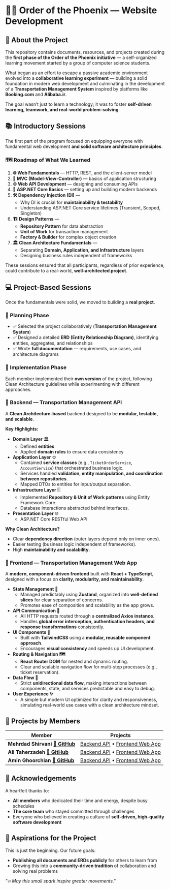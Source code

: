 # **🐦‍🔥 Order of the Phoenix — Website Development**

## **📌 About the Project**

This repository contains documents, resources, and projects created during the **first phase of the Order of the Phoenix initiative** — a self-organized learning movement started by a group of computer science students.

What began as an effort to escape a passive academic environment evolved into a **collaborative learning experiment** — building a solid foundation in modern web development and culminating in the development of a **Transportation Management System** inspired by platforms like **Booking.com** and **Alibaba.ir**.

The goal wasn’t just to learn a technology; it was to foster **self-driven learning, teamwork, and real-world problem-solving**.



## **📚 Introductory Sessions**

The first part of the program focused on equipping everyone with fundamental web development **and solid software architecture principles**.

### **🗺️ Roadmap of What We Learned**

1. **🌐 Web Fundamentals** — HTTP, REST, and the client-server model
2. **🧩 MVC (Model-View-Controller)** — basics of application structuring
3. **⚙️ Web API Development** — designing and consuming APIs
4. **🚀 ASP.NET Core Basics** — setting up and building modern backends
5. **🛠️ Dependency Injection (DI)** —
    - Why DI is crucial for **maintainability & testability**
    - Understanding ASP.NET Core service lifetimes (Transient, Scoped, Singleton)
6. **🏗️ Design Patterns** —
    - **Repository Pattern** for data abstraction
    - **Unit of Work** for transaction management
    - **Factory & Builder** for complex object creation
7. **🏛️ Clean Architecture Fundamentals** —
    - Separating **Domain, Application, and Infrastructure** layers
    - Designing business rules independent of frameworks

These sessions ensured that all participants, regardless of prior experience, could contribute to a real-world, **well-architected project**.



## **💻 Project-Based Sessions**

Once the fundamentals were solid, we moved to building a **real project**.

### **📝 Planning Phase**

- ✅ Selected the project collaboratively (**Transportation Management System**)
- ✅ Designed a detailed **ERD (Entity Relationship Diagram)**, identifying entities, aggregates, and relationships
- ✅ Wrote **full documentation** — requirements, use cases, and architecture diagrams

### **🔨 Implementation Phase**

Each member implemented their **own version** of the project, following Clean Architecture guidelines while experimenting with different approaches.


### **🔗 Backend — Transportation Management API**

A **Clean Architecture-based** backend designed to be **modular, testable, and scalable**.

**Key Highlights:**

- **Domain Layer** 🏛️
    - Defined **entities** 
    - Applied **domain rules** to ensure data consistency 
- **Application Layer** ⚙️
    - Contained **service classes** (e.g., `TicketOrderService`, `AccountService`) that orchestrated business logic.
	- Services handled **validation, entity manipulation, and coordination between repositories**.
	- Mapped DTOs to entities for input/output separation.
- **Infrastructure Layer** 🗄️
    - Implemented **Repository & Unit of Work patterns** using Entity Framework Core.
    - Database interactions abstracted behind interfaces.
- **Presentation Layer** 🌐
    - ASP.NET Core RESTful Web API

**Why Clean Architecture?**
- Clear **dependency direction** (outer layers depend only on inner ones).
- Easier testing (business logic independent of frameworks).
- High **maintainability and scalability**.



### **🎨 Frontend — Transportation Management Web App**
A **modern, component-driven frontend** built with **React + TypeScript**, designed with a focus on **clarity, modularity, and maintainability**.

- **State Management 🧩**
    - Managed predictably using **Zustand**, organized into **well-defined slices** for clear separation of concerns.
    - Promotes ease of composition and scalability as the app grows.
- **API Communication 🔗**
    - All HTTP requests routed through a **centralized Axios instance**.
    - Handles **global error interception, authentication headers, and response transformations** consistently.
- **UI Components 🎨**
    - Built with **TailwindCSS** using a **modular, reusable component approach**.
    - Encourages **visual consistency** and speeds up UI development.
- **Routing & Navigation 🗺️**
    - **React Router DOM** for nested and dynamic routing.
    - Clear and scalable navigation flow for multi-step processes (e.g., ticket reservation).
- **Data Flow 🔄**
    - Strict **unidirectional data flow**, making interactions between components, state, and services predictable and easy to debug.
- **User Experience ✨**
    - A simple but modern UI optimized for clarity and responsiveness, simulating real-world use cases with a clean architecture mindset.

## **👥 Projects by Members**

| **Member**                                                           | **Projects**                                                                                                                                          |
| -------------------------------------------------------------------- | ----------------------------------------------------------------------------------------------------------------------------------------------------- |
| **Mehrdad Shirvani [🐙 GitHub](https://github.com/MehrdadShirvani)** | [Backend API](https://github.com/MehrdadShirvani/AlibabaClone-Backend) • [Frontend Web App](https://github.com/mehrdadShirvani/AlibabaClone-Frontend) |
| **Ali Taherzadeh   [🐙 GitHub](https://github.com/AliThz)**          | [Backend API](https://github.com/alithz/AlibabaClone-Backend) • [Frontend Web App](https://github.com/alithz/AlibabaClone-Frontend)                   |
| **Amin Ghoorchian [🐙 GitHub](https://github.com/AminGh05)**         | [Backend API](https://github.com/AminGh05/Alibaba-Clone-Backend) • [Frontend Web App](https://github.com/AminGh05/Alibaba-Clone-Frontend)             |

## **🙏 Acknowledgements**

A heartfelt thanks to:
- **All members** who dedicated their time and energy, despite busy schedules
- **The core team** who stayed committed through challenges
- Everyone who believed in creating a culture of **self-driven, high-quality software development**

## **🚀 Aspirations for the Project**

This is just the beginning. Our future goals:

- **Publishing all documents and ERDs publicly** for others to learn from
- Growing this into a **community-driven tradition** of collaboration and solving real problems

_"🔥 May this small spark inspire greater movements."_

